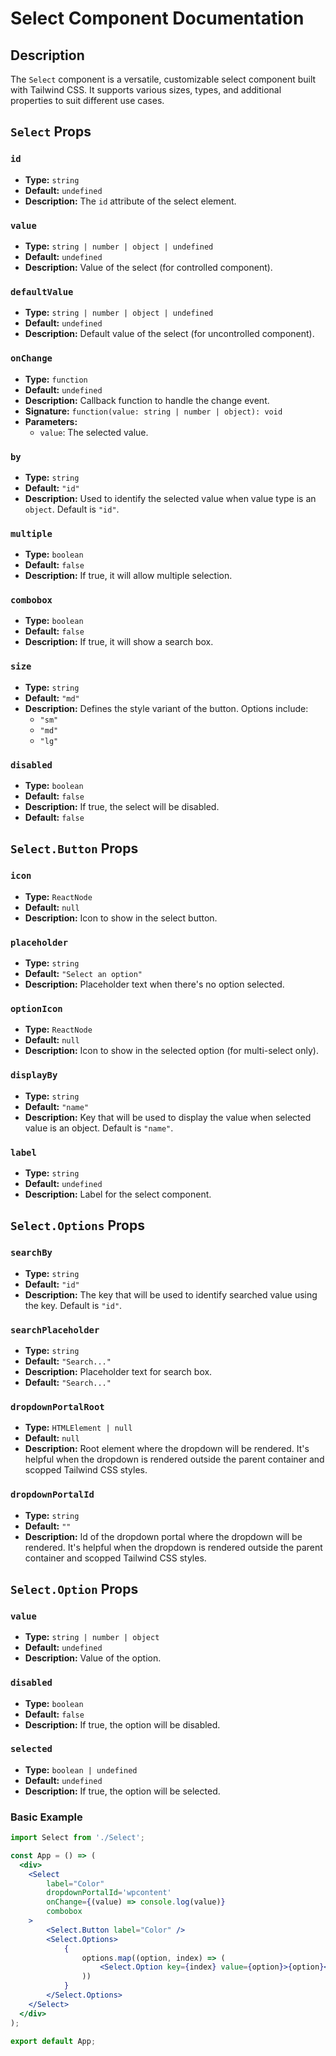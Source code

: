 # Select Component Documentation

## Description

The `Select` component is a versatile, customizable select component built with Tailwind CSS. It supports various sizes, types, and additional properties to suit different use cases.

## `Select` Props

### `id`
- **Type:** `string`
- **Default:** `undefined`
- **Description:** The `id` attribute of the select element.

### `value`
- **Type:** `string | number | object | undefined`
- **Default:** `undefined`
- **Description:** Value of the select (for controlled component).

### `defaultValue`
- **Type:** `string | number | object | undefined`
- **Default:** `undefined`
- **Description:** Default value of the select (for uncontrolled component).

### `onChange`
- **Type:** `function`
- **Default:** `undefined`
- **Description:** Callback function to handle the change event.
- **Signature:** `function(value: string | number | object): void`
- **Parameters:**
    - `value`: The selected value.

### `by`
- **Type:** `string`
- **Default:** `"id"`
- **Description:** Used to identify the selected value when value type is an `object`. Default is `"id"`.

### `multiple`
- **Type:** `boolean`
- **Default:** `false`
- **Description:** If true, it will allow multiple selection.

### `combobox`
- **Type:** `boolean`
- **Default:** `false`
- **Description:** If true, it will show a search box.

### `size`
- **Type:** `string`
- **Default:** `"md"`
- **Description:** Defines the style variant of the button. Options include:
  - `"sm"`
  - `"md"`
  - `"lg"`

### `disabled`
- **Type:** `boolean`
- **Default:** `false`
- **Description:** If true, the select will be disabled.
- **Default:** `false`


## `Select.Button` Props

### `icon`
- **Type:** `ReactNode`
- **Default:** `null`
- **Description:** Icon to show in the select button.

### `placeholder`
- **Type:** `string`
- **Default:** `"Select an option"`
- **Description:** Placeholder text when there's no option selected.

### `optionIcon`
- **Type:** `ReactNode`
- **Default:** `null`
- **Description:** Icon to show in the selected option (for multi-select only).

### `displayBy`
- **Type:** `string`
- **Default:** `"name"`
- **Description:** Key that will be used to display the value when selected value is an object. Default is `"name"`.

### `label`
- **Type:** `string`
- **Default:** `undefined`
- **Description:** Label for the select component.

## `Select.Options` Props

### `searchBy`
- **Type:** `string`
- **Default:** `"id"`
- **Description:** The key that will be used to identify searched value using the key. Default is `"id"`.

### `searchPlaceholder`
- **Type:** `string`
- **Default:** `"Search..."`
- **Description:** Placeholder text for search box.
- **Default:** `"Search..."`

### `dropdownPortalRoot`
- **Type:** `HTMLElement | null`
- **Default:** `null`
- **Description:** Root element where the dropdown will be rendered. It's helpful when the dropdown is rendered outside the parent container and scopped Tailwind CSS styles.

### `dropdownPortalId`
- **Type:** `string`
- **Default:** `""`
- **Description:** Id of the dropdown portal where the dropdown will be rendered. It's helpful when the dropdown is rendered outside the parent container and scopped Tailwind CSS styles.


## `Select.Option` Props

### `value`
- **Type:** `string | number | object`
- **Default:** `undefined`
- **Description:** Value of the option.

### `disabled`
- **Type:** `boolean`
- **Default:** `false`
- **Description:** If true, the option will be disabled.

### `selected`
- **Type:** `boolean | undefined`
- **Default:** `undefined`
- **Description:** If true, the option will be selected.

### Basic Example

```jsx
import Select from './Select';

const App = () => (
  <div>
    <Select 
        label="Color"
        dropdownPortalId='wpcontent'
        onChange={(value) => console.log(value)} 
        combobox
    >
        <Select.Button label="Color" />
        <Select.Options>
            {
                options.map((option, index) => (
                    <Select.Option key={index} value={option}>{option}</Select.Option>
                ))
            }
        </Select.Options>
    </Select>
  </div>
);

export default App;
```
